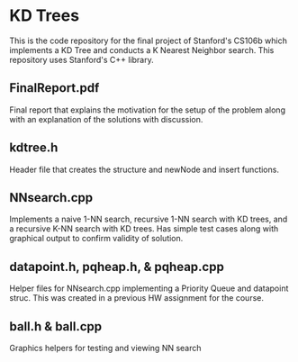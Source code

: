 # KD Trees
This is the code repository for the final project of Stanford's CS106b which implements a KD Tree and conducts a K Nearest Neighbor search. This repository uses Stanford's C++ library.

## FinalReport.pdf
Final report that explains the motivation for the setup of the problem along with an explanation of the solutions with discussion.

## kdtree.h
Header file that creates the structure and newNode and insert functions.

## NNsearch.cpp
Implements a naive 1-NN search, recursive 1-NN search with KD trees, and a recursive K-NN search with KD trees. Has simple test cases along with graphical output to confirm validity of solution.

## datapoint.h, pqheap.h, & pqheap.cpp
Helper files for NNsearch.cpp implementing a Priority Queue and datapoint struc. This was created in a previous HW assignment for the course.

## ball.h & ball.cpp
Graphics helpers for testing and viewing NN search
